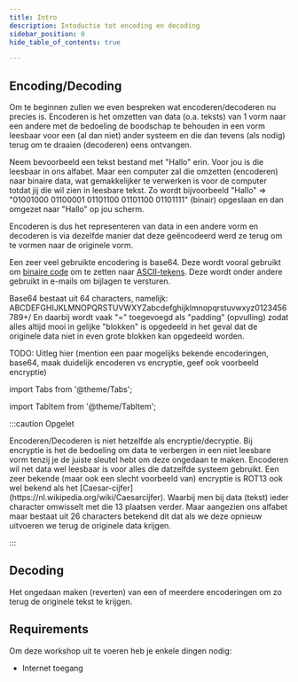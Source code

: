 ```yaml
---
title: Intro
description: Intoductie tot encoding en decoding
sidebar_position: 0
hide_table_of_contents: true

---
```


## Encoding/Decoding

Om te beginnen zullen we even bespreken wat encoderen/decoderen nu precies is. 
Encoderen is het omzetten van data (o.a. teksts) van 1 vorm naar een andere met de bedoeling de boodschap te behouden in een vorm leesbaar voor een (al dan niet) ander systeem en die dan tevens (als nodig) terug om te draaien (decoderen) eens ontvangen.

Neem bevoorbeeld een tekst bestand met "Hallo" erin. Voor jou is die leesbaar in ons alfabet. Maar een computer zal die omzetten (encoderen) naar binaire data, wat gemakkelijker te verwerken is voor de computer totdat jij die wil zien in leesbare tekst.
Zo wordt bijvoorbeeld "Hallo" => "01001000 01100001 01101100 01101100 01101111" (binair) opgeslaan en dan omgezet naar "Hallo" op jou scherm.

Encoderen is dus het representeren van data in een andere vorm en decoderen is via dezelfde manier dat deze geëncodeerd werd ze terug om te vormen naar de originele vorm.

Een zeer veel gebruikte encodering is base64. Deze wordt vooral gebruikt om [binaire code](https://nl.wikipedia.org/wiki/Binaire_code) om te zetten naar [ASCII-tekens](https://nl.wikipedia.org/wiki/ASCII_(tekenset)).
Deze wordt onder andere gebruikt in e-mails om bijlagen te versturen.

Base64 bestaat uit 64 characters, namelijk:
ABCDEFGHIJKLMNOPQRSTUVWXYZabcdefghijklmnopqrstuvwxyz0123456789+/ 
En daarbij wordt vaak "=" toegevoegd als "padding" (opvulling) zodat alles altijd mooi in gelijke "blokken" is opgedeeld in het geval dat de originele data niet in even grote blokken kan opgedeeld worden. 


TODO: Uitleg hier (mention een paar mogelijks bekende encoderingen, base64, maak duidelijk encoderen vs encryptie, geef ook voorbeeld encryptie)

import Tabs from '@theme/Tabs';

import TabItem from '@theme/TabItem';

:::caution Opgelet

<Tabs>
  <TabItem value="Opgelet" label="Encoding vs Encryption">Encoderen/Decoderen is niet hetzelfde als encryptie/decryptie. Bij encryptie is het de bedoeling om data te verbergen in een niet leesbare vorm tenzij je de juiste sleutel hebt om deze ongedaan te maken. Encoderen wil net data wel leesbaar is voor alles die datzelfde systeem gebruikt.</TabItem>
  <TabItem value="Encryption" label="Encryption">Een zeer bekende (maar ook een slecht voorbeeld van) encryptie is ROT13 ook wel bekend als het [Caesar-cijfer](https://nl.wikipedia.org/wiki/Caesarcijfer). Waarbij men bij data (tekst) ieder character omwisselt met die 13 plaatsen verder.
Maar aangezien ons alfabet maar bestaat uit 26 characters betekend dit dat als we deze opnieuw uitvoeren we terug de originele data krijgen.</TabItem>
</Tabs>

:::

## Decoding

Het ongedaan maken (reverten) van een of meerdere encoderingen om zo terug de originele tekst te krijgen.

## Requirements
Om deze workshop uit te voeren heb je enkele dingen nodig:

* Internet toegang
